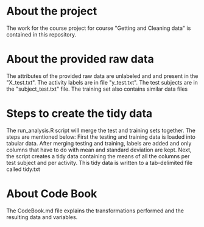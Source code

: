 About the project
========
The work for the course project for course "Getting and Cleaning data" is contained in this repository.

About the provided raw data
========
The attributes of the provided raw data are unlabeled and and present in the "X_test.txt". The activity labels are in file "y_test.txt". The test subjects are in the "subject_test.txt" file.
The training set also contains similar data files

Steps to create the tidy data
========
The run_analysis.R script will merge the test and training sets together. The steps are mentioned below:
First the testing and training data is loaded into tabular data. After merging testing and training, labels are added and only columns that have to do with mean and standard deviation are kept. Next, the script creates a tidy data containing the means of all the columns per test subject and per activity. This tidy data is written to a tab-delimited file called tidy.txt

About Code Book
========
The CodeBook.md file explains the transformations performed and the resulting data and variables.